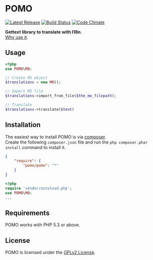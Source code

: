 POMO
====
[![Latest Release](http://img.shields.io/github/release/LeoColomb/pomo.svg)](https://github.com/LeoColomb/pomo/releases)
[![Build Status](http://img.shields.io/travis/LeoColomb/pomo.svg)](https://travis-ci.org/LeoColomb/pomo)
[![Code Climate](http://img.shields.io/codeclimate/github/LeoColomb/pomo.svg)](https://codeclimate.com/github/LeoColomb/pomo)

**Gettext library to translate with I18n**.  
[Why use it](http://codex.wordpress.org/I18n_for_WordPress_Developers).

Usage
-----
```php
<?php
use POMO\MO;

// Create MO object
$translations = new MO();

// Import MO file
$translations->import_from_file($the_mo_filepath);

// Translate
$translations->translate($text)
```

Installation
------------
The easiest way to install POMO is via [composer](http://getcomposer.org/).  
Create the following `composer.json` file and run the `php composer.phar install` command to install it.

```json
{
    "require": {
        "pomo/pomo": "*"
    }
}
```

```php
<?php
require 'vendor/autoload.php';
use POMO\MO;
...
```

Requirements
------------
POMO works with PHP 5.3 or above.

License
-------
POMO is licensed under the [GPLv2 License](LICENSE).
